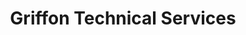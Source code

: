 ---
title: "Griffon Technical Services"
url: /lachute/griffon-technical-services/
shop: car repair
---